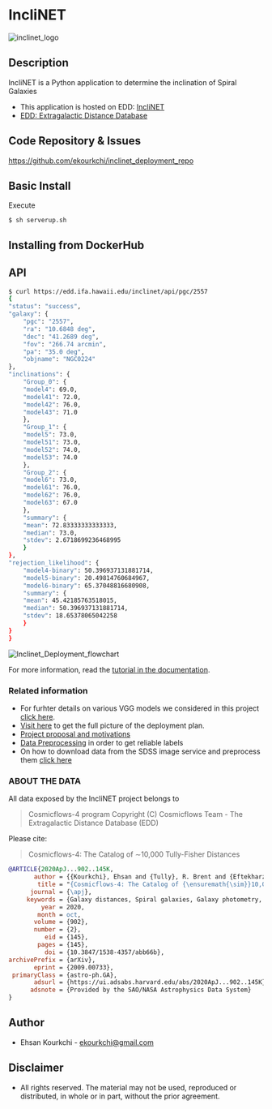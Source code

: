 # IncliNET

![inclinet_logo](https://user-images.githubusercontent.com/13570487/134275660-2585ec68-0744-4ad0-b02c-05ddb51bd9e4.png)

## Description

IncliNET is a Python application to determine the inclination of Spiral Galaxies

- This application is hosted on EDD: [IncliNET](http://edd.ifa.hawaii.edu/inclinet/)
- [EDD: Extragalactic Distance Database](https://edd.ifa.hawaii.edu)


## Code Repository & Issues

https://github.com/ekourkchi/inclinet_deployment_repo


## Basic Install


Execute

```console
$ sh serverup.sh
```

## Installing from DockerHub


## API

```bash
$ curl https://edd.ifa.hawaii.edu/inclinet/api/pgc/2557
{
"status": "success",
"galaxy": {
    "pgc": "2557",
    "ra": "10.6848 deg",
    "dec": "41.2689 deg",
    "fov": "266.74 arcmin",
    "pa": "35.0 deg",
    "objname": "NGC0224"
},
"inclinations": {
    "Group_0": {
    "model4": 69.0,
    "model41": 72.0,
    "model42": 76.0,
    "model43": 71.0
    },
    "Group_1": {
    "model5": 73.0,
    "model51": 73.0,
    "model52": 74.0,
    "model53": 74.0
    },
    "Group_2": {
    "model6": 73.0,
    "model61": 76.0,
    "model62": 76.0,
    "model63": 67.0
    },
    "summary": {
    "mean": 72.83333333333333,
    "median": 73.0,
    "stdev": 2.6718699236468995
    }
},
"rejection_likelihood": {
    "model4-binary": 50.396937131881714,
    "model5-binary": 20.49814760684967,
    "model6-binary": 65.37048816680908,
    "summary": {
    "mean": 45.42185763518015,
    "median": 50.396937131881714,
    "stdev": 18.65378065042258
    }
}
}
```

![Inclinet_Deployment_flowchart](https://user-images.githubusercontent.com/13570487/134273571-099b9f86-ffb3-450e-94a8-c3262970f51f.png)


For more information, read the [tutorial in the documentation](https://edd.ifa.hawaii.edu/static/html/index.html).

### Related information

- For furhter details on various VGG models we considered in this project [click here](https://github.com/ekourkchi/incNET-data/tree/master/incNET_VGGcnn_withAugmentation).
- [Visit here](https://github.com/ekourkchi/inclinet_production_repo/blob/main/Inclinet_Deployment_Architecture.pdf) to get the full picture of the deployment plan.
- [Project proposal and motivations](https://github.com/ekourkchi/incNET-data)
- [Data Preprocessing](https://github.com/ekourkchi/incNET-data/blob/master/incNET_dataPrep/incNET_dataClean.ipynb) in order to get reliable labels
- On how to download data from the SDSS image service and preprocess them [click here](https://github.com/ekourkchi/SDSS_get)

### ABOUT THE DATA

All data exposed by the IncliNET project belongs to 

> Cosmicflows-4 program
> Copyright (C) Cosmicflows
> Team - The Extragalactic Distance Database (EDD)

Please cite:

> Cosmicflows-4: The Catalog of ∼10,000 Tully-Fisher Distances

```bib
@ARTICLE{2020ApJ...902..145K,
       author = {{Kourkchi}, Ehsan and {Tully}, R. Brent and {Eftekharzadeh}, Sarah and {Llop}, Jordan and {Courtois}, H{\'e}l{\`e}ne M. and {Guinet}, Daniel and {Dupuy}, Alexandra and {Neill}, James D. and {Seibert}, Mark and {Andrews}, Michael and {Chuang}, Juana and {Danesh}, Arash and {Gonzalez}, Randy and {Holthaus}, Alexandria and {Mokelke}, Amber and {Schoen}, Devin and {Urasaki}, Chase},
        title = "{Cosmicflows-4: The Catalog of {\ensuremath{\sim}}10,000 Tully-Fisher Distances}",
      journal = {\apj},
     keywords = {Galaxy distances, Spiral galaxies, Galaxy photometry, Hubble constant, H I line emission, Large-scale structure of the universe, Inclination, Sky surveys, Catalogs, Distance measure, Random Forests, 590, 1560, 611, 758, 690, 902, 780, 1464, 205, 395, 1935, Astrophysics - Astrophysics of Galaxies},
         year = 2020,
        month = oct,
       volume = {902},
       number = {2},
          eid = {145},
        pages = {145},
          doi = {10.3847/1538-4357/abb66b},
archivePrefix = {arXiv},
       eprint = {2009.00733},
 primaryClass = {astro-ph.GA},
       adsurl = {https://ui.adsabs.harvard.edu/abs/2020ApJ...902..145K},
      adsnote = {Provided by the SAO/NASA Astrophysics Data System}
}
```

## Author

- Ehsan Kourkchi - [ekourkchi@gmail.com](ekourkchi@gmail.com)

## Disclaimer <a name="Disclaimer"></a>

 * All rights reserved. The material may not be used, reproduced or distributed, in whole or in part, without the prior agreement. 